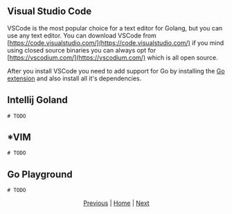 ## Visual Studio Code
VSCode is the most popular choice for a text editor for Golang, but you can use any text editor.
You can download VSCode from [https://code.visualstudio.com/](https://code.visualstudio.com/) if you mind using closed source binaries you can always opt for [https://vscodium.com/](https://vscodium.com/) which is all open source.

After you install VSCode you need to add support for Go by installing the [Go extension](https://marketplace.visualstudio.com/items?itemName=golang.Go) and also install all it's dependencies.

## Intellij Goland
`# TODO`

## *VIM
`# TODO`

## Go Playground
`# TODO`

<div style="text-align: center;">

[Previous](./installing_go.md) | [Home](../README.md#environment-setup) | [Next](#TODO)

</div>